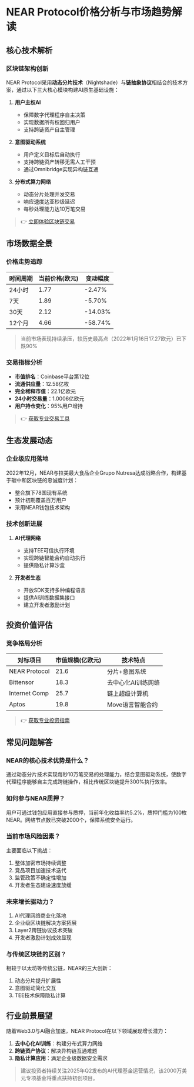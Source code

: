 # NEAR Protocol价格分析与市场趋势解读

## 核心技术解析

### 区块链架构创新
NEAR Protocol采用**动态分片技术**（Nightshade）与**链抽象协议**相结合的技术方案，通过以下三大核心模块构建AI原生基础设施：

1. **用户主权AI**
   - 保障数字代理程序自主决策
   - 实现数据所有权回归用户
   - 支持跨链资产自主管理

2. **意图驱动系统**
   - 用户定义目标后自动执行
   - 支持跨链资产转移无需人工干预
   - 通过Omnibridge实现异构链互通

3. **分布式算力网络**
   - 动态分片处理并发交易
   - 响应速度达亚秒级延迟
   - 每秒处理能力达10万笔交易

> 👉 [立即体验区块链交易](https://bit.ly/okx_welcome)

## 市场数据全景

### 价格走势追踪
| 时间周期 | 当前价格(欧元) | 变动幅度 |
|---------|----------------|----------|
| 24小时  | 1.77           | -2.47%   |
| 7天     | 1.89           | -5.70%   |
| 30天    | 2.12           | -14.03%  |
| 12个月  | 4.66           | -58.74%  |

> 当前市场表现持续承压，较历史最高点（2022年1月16日17.27欧元）已下跌90%

### 交易指标分析
- **市值排名**：Coinbase平台第12位
- **流通供应量**：12.58亿枚
- **完全稀释市值**：22.1亿欧元
- **24小时交易量**：1.0006亿欧元
- **用户持仓变化**：95%用户增持

> 👉 [获取专业交易工具](https://bit.ly/okx_welcome)

## 生态发展动态

### 企业级应用落地
2022年12月，NEAR与拉美最大食品企业Grupo Nutresa达成战略合作，构建基于碳中和区块链的忠诚度计划：
- 整合旗下78国现有系统
- 预计初期覆盖百万用户
- 采用NEAR钱包技术架构

### 技术创新进展
1. **AI代理网络**
   - 支持TEE可信执行环境
   - 实现跨链智能合约自动执行
   - 提供隐私计算沙盒

2. **开发者生态**
   - 开放SDK支持多种编程语言
   - 提供AI训练数据集接口
   - 建立开发者激励计划

## 投资价值评估

### 竞争格局分析
| 对标项目       | 市值规模(亿欧元) | 技术特点              |
|----------------|------------------|-----------------------|
| NEAR Protocol  | 21.6             | 分片+意图系统         |
| Bittensor      | 18.3             | 去中心化AI训练网络    |
| Internet Comp  | 25.7             | 链上超级计算机        |
| Aptos          | 19.8             | Move语言智能合约      |

> 👉 [获取专业投资指南](https://bit.ly/okx_welcome)

## 常见问题解答

### NEAR的核心技术优势是什么？
通过动态分片技术实现每秒10万笔交易的处理能力，结合意图驱动系统，使数字代理程序能够自主完成跨链操作，相比传统区块链提升300%执行效率。

### 如何参与NEAR质押？
用户可通过钱包应用直接参与质押，当前年化收益率约5.2%，质押门槛为100枚NEAR。网络节点数已突破2000个，保障系统安全运行。

### 当前市场风险因素？
主要面临以下挑战：
1. 整体加密市场持续调整
2. 竞品项目加速技术迭代
3. 监管政策不确定性增加
4. 开发者生态建设速度放缓

### 未来增长驱动力？
1. AI代理网络商业化落地
2. 企业级区块链解决方案拓展
3. Layer2跨链协议技术突破
4. 开发者激励计划成效显现

### 与传统区块链的区别？
相较于以太坊等传统公链，NEAR的三大创新：
1. 动态分片提升扩展性
2. 意图驱动简化交互
3. TEE技术保障隐私计算

## 行业前景展望

随着Web3.0与AI融合加速，NEAR Protocol在以下领域展现增长潜力：
1. **去中心化AI训练**：构建分布式算力网络
2. **跨链资产协议**：解决异构链互通难题
3. **隐私计算应用**：满足企业级数据安全需求

> 建议投资者持续关注2025年Q2发布的AI代理基金运营情况，该2000万美元专项基金将重点扶持初创项目。